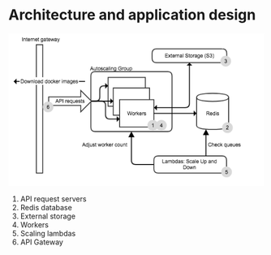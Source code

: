# Architecture and application design

![CCC Architecture](images/architecture1.png)


1. API request servers
2. Redis database
3. External storage
4. Workers
5. Scaling lambdas
6. API Gateway